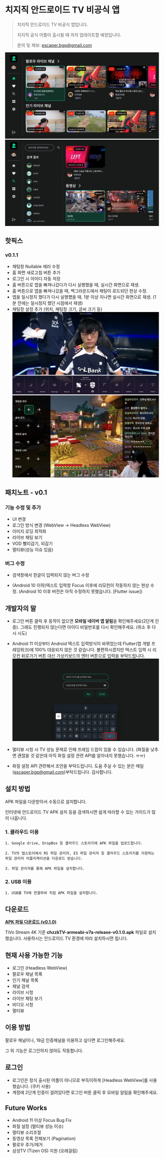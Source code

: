 # 치지직 안드로이드 TV 비공식 앱
>치지직 안드로이드 TV 비공식 앱입니다.
>
>치지직 공식 어플이 출시될 때 까지 업데이트할 예정입니다.
>
>문의 및 제보: escaper.bgp@gmail.com

![홈](./images/01.jpg)
![탐색](./images/03.jpg)

## 핫픽스
### v0.1.1
- 채팅창 Nullable 에러 수정
- 홈 화면 새로고침 버튼 추가
- 로그인 시 아이디 자동 저장
- 홈 버튼으로 앱을 빠져나갔다가 다시 실행했을 때, 실시간 화면으로 재생.
- 홈 버튼으로 앱을 빠져나갔을 때, 백그라운드에서 채팅이 로드되던 현상 수정.
- 앱을 일시정지 했다가 다시 실행헀을 때, 1분 이상 지나면 실시간 화면으로 재생. (1분 전에는 일시정지 했던 시점에서 재생)
- 채팅창 설정 추가 (위치, 채팅창 크기, 글씨 크기 등)
![채팅설정1](./images/11.jpg)
![채팅설정2](./images/12.jpg)

## 패치노트 - v0.1
### 기능 수정 및 추가
- UI 변경
- 로그인 방식 변경 (WebView -> Headless WebView)
- 이미지 로딩 최적화
- 라이브 채팅 보기
- VOD 빨리감기, 되감기
- 멀티뷰(성능 이슈 있음)

### 버그 수정
- 검색창에서 한글이 입력되지 않는 버그 수정
  
- (Android 10 이하)텍스트 입력창 Focus 이후에 리모컨이 작동하지 않는 현상 수정.
(Android 10 이후 버전은 아직 수정하지 못했습니다. [Flutter issue])

## 개발자의 말
- 로그인 버튼 클릭 후 동작이 없으면 **모바일 네이버 앱 알림**을 확인해주세요(2단계 인증). 그래도 진행되지 않는다면 아이디 비밀번호를 다시 확인해주세요. (취소 후 다시 시도)


- Android 11 이상부터 Android 텍스트 입력방식이 바뀌었는데 Flutter(앱 개발 프레임워크)에 100% 대응되지 않은 것 같습니다. 불편하시겠지만 텍스트 입력 시 리모컨 뒤로가기 버튼 대신 가상키보드의 엔터 버튼으로 입력을 부탁드립니다.
![로그인1](./images/10.jpg)

- 멀티뷰 시청 시 TV 성능 문제로 인해 프레임 드랍이 있을 수 있습니다. (화질을 낮추면 괜찮을 것 같은데 아직 화질 설정 관련 API를 알아내지 못했습니다. ㅠㅠ) 
  
- 화질 설정 API 관련해서 조언을 부탁드립니다. 도움 주실 수 있는 분은 메일 (escaper.bgp@gmail.com)부탁드립니다. 감사합니다.  

## 설치 방법
APK 파일을 다운받아서 수동으로 설치합니다.

인터넷에 안드로이드 TV APK 설치 등을 검색하시면 쉽게 따라할 수 있는 가이드가 많이 나옵니다. 

### 1. 클라우드 이용
```
1. Google drive, DropBox 등 클라우드 스토리지에 APK 파일을 업로드합니다.

2. TV의 앱스토어에서 RS 파일 관리자, ES 파일 관리자 등 클라우드 스토리지를 지원하는 파일 관리자 어플리케이션을 다운로드 받습니다.

3. 파일 관리자를 통해 APK 파일을 설치합니다.
```

### 2. USB 이용
```
1. USB를 TV에 연결하여 직접 APK 파일을 설치합니다.
```

## 다운로드
[**APK 파일 다운로드 (v0.1.0)**](https://github.com/Escaper-Park/unofficial_chzzk_android_tv/releases/tag/v0.1.0)

TiVo Stream 4K 기준 **chzzkTV-armeabi-v7a-release-v0.1.0.apk** 파일로 설치했습니다.
사용하시는 안드로이드 TV 환경에 따라 설치하시면 됩니다.

## 현재 사용 가능한 기능
- 로그인 (Headless WebView)
- 팔로우 채널 목록
- 인기 채널 목록
- 채널 검색
- 라이브 시청
- 라이브 채팅 보기
- 비디오 시청
- 멀티뷰

## 이용 방법
팔로우 채널이나, 19금 인증채널을 이용하고 싶다면 로그인해주세요. 

그 외 기능은 로그인하지 않아도 작동합니다.

## 로그인
- 로그인은 정식 출시된 어플이 아니므로 부득이하게 [Headless WebView]를 사용했습니다. (쿠키 사용)
- 계정에 2단계 인증이 걸려있다면 로그인 버튼 클릭 후 모바일 알림을 확인해주세요.

## Future Works
- Android 11 이상 Focus Bug Fix
- 화질 설정 (멀티뷰 성능 이슈)
- 멀티뷰 소리조절
- 동영상 목록 전체보기 (Pagination)
- 팔로우 추가/제거
- 삼성TV (Tizen OS) 지원 (오래걸림)

